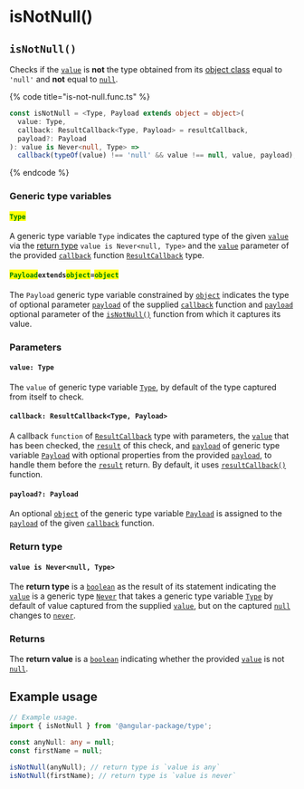 # isNotNull()

## `isNotNull()`

Checks if the [`value`](isnotnull.md#value-type) is **not** the type obtained from its [object class](https://developer.mozilla.org/en-US/docs/Web/JavaScript/Reference/Global\_Objects/Object/toString#using\_tostring\_to\_detect\_object\_class) equal to `'null'` and **not** equal to [`null`](https://developer.mozilla.org/en-US/docs/Web/JavaScript/Reference/Global\_Objects/null).

{% code title="is-not-null.func.ts" %}
```typescript
const isNotNull = <Type, Payload extends object = object>(
  value: Type,
  callback: ResultCallback<Type, Payload> = resultCallback,
  payload?: Payload
): value is Never<null, Type> =>
  callback(typeOf(value) !== 'null' && value !== null, value, payload);
```
{% endcode %}

### Generic type variables

#### <mark style="color:green;">**`Type`**</mark>

A generic type variable `Type` indicates the captured type of the given [`value`](isnotnull.md#value-array-less-than-type-greater-than) via the [return type](isnotnull.md#return-type) `value is Never<null, Type>` and the [`value`](../types/resultcallback.md#value-value) parameter of the provided [`callback`](isnotnull.md#callback-resultcallback-less-than-array-less-than-type-greater-than-payload-greater-than) function [`ResultCallback`](../types/resultcallback.md) type.

#### <mark style="color:green;">**`Payload`**</mark>**`extends`**<mark style="color:green;">**`object`**</mark>**`=`**<mark style="color:green;">**`object`**</mark>

The `Payload` generic type variable constrained by [`object`](https://www.typescriptlang.org/docs/handbook/basic-types.html#object) indicates the type of optional parameter [`payload`](../types/resultcallback.md#payload-payload) of the supplied [`callback`](isnotnull.md#callback-resultcallback-less-than-any-payload-greater-than) function and [`payload`](isnotnull.md#payload-payload) optional parameter of the [`isNotNull()`](isnotnull.md#isnotfunction) function from which it captures its value.

### Parameters

#### `value: Type`

The `value` of generic type variable [`Type`](isnotnull.md#type), by default of the type captured from itself to check.

#### `callback: ResultCallback<Type, Payload>`

A callback `function` of [`ResultCallback`](../types/resultcallback.md) type with parameters, the [`value`](isnotnull.md#value-any) that has been checked, the [`result`](../types/resultcallback.md#result-boolean) of this check, and [`payload`](../types/resultcallback.md#payload-payload) of generic type variable [`Payload`](isnotnull.md#payloadextendsobject) with optional properties from the provided [`payload`](isnotnull.md#payload-payload), to handle them before the [`result`](../types/resultcallback.md#result-boolean) return. By default, it uses [`resultCallback()`](../helper/resultcallback.md) function.

#### `payload?: Payload`

An optional [`object`](https://developer.mozilla.org/en-US/docs/Web/JavaScript/Reference/Global\_Objects/Object) of the generic type variable [`Payload`](isnotnull.md#payloadextendsobject) is assigned to the [`payload`](../types/resultcallback.md#payload-payload) of the given [`callback`](isnotnull.md#callback-resultcallback-less-than-any-payload-greater-than) function.

### Return type

#### `value is Never<null, Type>`

The **return type** is a [`boolean`](https://www.typescriptlang.org/docs/handbook/basic-types.html#boolean) as the result of its statement indicating the [`value`](isnotnull.md#value-type) is a generic type [`Never`](../types/never.md) that takes a generic type variable [`Type`](isnotnull.md#type) by default of value captured from the supplied [`value`](isnotnull.md#value-type), but on the captured [`null`](https://www.typescriptlang.org/docs/handbook/basic-types.html#null-and-undefined) changes to [`never`](https://www.typescriptlang.org/docs/handbook/basic-types.html#never).

### Returns

The **return value** is a [`boolean`](https://developer.mozilla.org/en-US/docs/Web/JavaScript/Reference/Global\_Objects/Boolean) indicating whether the provided [`value`](isnotnull.md#value-type) is not [`null`](https://developer.mozilla.org/en-US/docs/Web/JavaScript/Reference/Global\_Objects/null).&#x20;

## Example usage

```typescript
// Example usage.
import { isNotNull } from '@angular-package/type';

const anyNull: any = null;
const firstName = null;

isNotNull(anyNull); // return type is `value is any`
isNotNull(firstName); // return type is `value is never`
```


